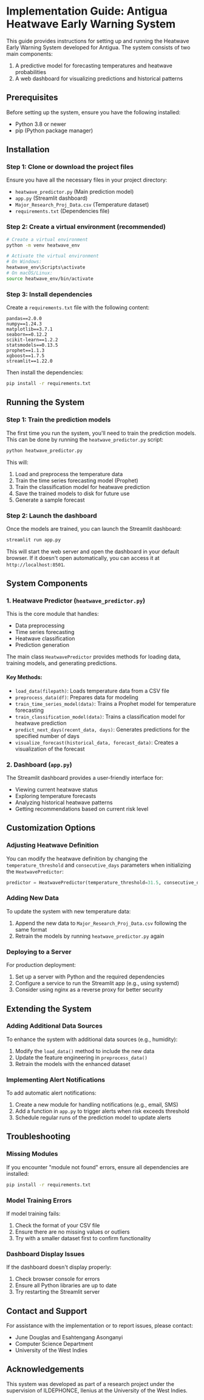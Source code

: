 # Implementation Guide: Antigua Heatwave Early Warning System

This guide provides instructions for setting up and running the Heatwave Early Warning System developed for Antigua. The system consists of two main components:

1. A predictive model for forecasting temperatures and heatwave probabilities
2. A web dashboard for visualizing predictions and historical patterns

## Prerequisites

Before setting up the system, ensure you have the following installed:

- Python 3.8 or newer
- pip (Python package manager)

## Installation

### Step 1: Clone or download the project files

Ensure you have all the necessary files in your project directory:
- `heatwave_predictor.py` (Main prediction model)
- `app.py` (Streamlit dashboard)
- `Major_Research_Proj_Data.csv` (Temperature dataset)
- `requirements.txt` (Dependencies file)

### Step 2: Create a virtual environment (recommended)

```bash
# Create a virtual environment
python -m venv heatwave_env

# Activate the virtual environment
# On Windows:
heatwave_env\Scripts\activate
# On macOS/Linux:
source heatwave_env/bin/activate
```

### Step 3: Install dependencies

Create a `requirements.txt` file with the following content:

```
pandas==2.0.0
numpy==1.24.3
matplotlib==3.7.1
seaborn==0.12.2
scikit-learn==1.2.2
statsmodels==0.13.5
prophet==1.1.3
xgboost==1.7.5
streamlit==1.22.0
```

Then install the dependencies:

```bash
pip install -r requirements.txt
```

## Running the System

### Step 1: Train the prediction models

The first time you run the system, you'll need to train the prediction models. This can be done by running the `heatwave_predictor.py` script:

```bash
python heatwave_predictor.py
```

This will:
1. Load and preprocess the temperature data
2. Train the time series forecasting model (Prophet)
3. Train the classification model for heatwave prediction
4. Save the trained models to disk for future use
5. Generate a sample forecast

### Step 2: Launch the dashboard

Once the models are trained, you can launch the Streamlit dashboard:

```bash
streamlit run app.py
```

This will start the web server and open the dashboard in your default browser. If it doesn't open automatically, you can access it at `http://localhost:8501`.

## System Components

### 1. Heatwave Predictor (`heatwave_predictor.py`)

This is the core module that handles:
- Data preprocessing
- Time series forecasting
- Heatwave classification
- Prediction generation

The main class `HeatwavePredictor` provides methods for loading data, training models, and generating predictions.

#### Key Methods:

- `load_data(filepath)`: Loads temperature data from a CSV file
- `preprocess_data(df)`: Prepares data for modeling
- `train_time_series_model(data)`: Trains a Prophet model for temperature forecasting
- `train_classification_model(data)`: Trains a classification model for heatwave prediction
- `predict_next_days(recent_data, days)`: Generates predictions for the specified number of days
- `visualize_forecast(historical_data, forecast_data)`: Creates a visualization of the forecast

### 2. Dashboard (`app.py`)

The Streamlit dashboard provides a user-friendly interface for:
- Viewing current heatwave status
- Exploring temperature forecasts
- Analyzing historical heatwave patterns
- Getting recommendations based on current risk level

## Customization Options

### Adjusting Heatwave Definition

You can modify the heatwave definition by changing the `temperature_threshold` and `consecutive_days` parameters when initializing the `HeatwavePredictor`:

```python
predictor = HeatwavePredictor(temperature_threshold=31.5, consecutive_days=2)
```

### Adding New Data

To update the system with new temperature data:

1. Append the new data to `Major_Research_Proj_Data.csv` following the same format
2. Retrain the models by running `heatwave_predictor.py` again

### Deploying to a Server

For production deployment:

1. Set up a server with Python and the required dependencies
2. Configure a service to run the Streamlit app (e.g., using systemd)
3. Consider using nginx as a reverse proxy for better security

## Extending the System

### Adding Additional Data Sources

To enhance the system with additional data sources (e.g., humidity):

1. Modify the `load_data()` method to include the new data
2. Update the feature engineering in `preprocess_data()`
3. Retrain the models with the enhanced dataset

### Implementing Alert Notifications

To add automatic alert notifications:

1. Create a new module for handling notifications (e.g., email, SMS)
2. Add a function in `app.py` to trigger alerts when risk exceeds threshold
3. Schedule regular runs of the prediction model to update alerts

## Troubleshooting

### Missing Modules

If you encounter "module not found" errors, ensure all dependencies are installed:

```bash
pip install -r requirements.txt
```

### Model Training Errors

If model training fails:
1. Check the format of your CSV file
2. Ensure there are no missing values or outliers
3. Try with a smaller dataset first to confirm functionality

### Dashboard Display Issues

If the dashboard doesn't display properly:
1. Check browser console for errors
2. Ensure all Python libraries are up to date
3. Try restarting the Streamlit server

## Contact and Support

For assistance with the implementation or to report issues, please contact:

- June Douglas and Esahtengang Asonganyi
- Computer Science Department
- University of the West Indies

## Acknowledgements

This system was developed as part of a research project under the supervision of ILDEPHONCE, Ilenius at the University of the West Indies.

